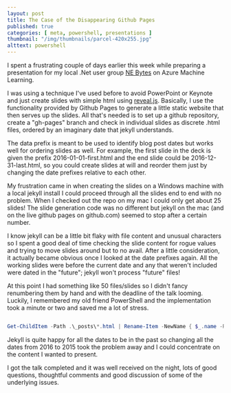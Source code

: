 ```yaml
---
layout: post
title: The Case of the Disappearing Github Pages
published: true 
categories: [ meta, powershell, presentations ]
thumbnail: "/img/thumbnails/parcel-420x255.jpg"
alttext: powershell
---
```


I spent a frustrating couple of days earlier this week while preparing a presentation 
for my local .Net user group [NE Bytes](http://nebytes.net/) on Azure Machine Learning. 

I was using a technique I've used before to avoid PowerPoint or Keynote and just create 
slides with simple html using [reveal.js](https://github.com/hakimel/reveal.js). Basically, 
I use the functionality provided by Github Pages to generate a little static website that 
then serves up the slides. All that's needed is to set up a github repository, create a 
"gh-pages" branch and check in individual slides as discrete .html files, ordered by an 
imaginary date that jekyll understands. 

The data prefix is meant to be used to identify blog post dates but works well for ordering 
slides as well. For example, the first slide in the deck is given the prefix 
2016-01-01-first.html and the end slide could be 2016-12-31-last.html, so you could 
create slides at will and reorder them just by changing the date prefixes relative to each 
other.

My frustration came in when creating the slides on a Windows machine with a local jekyll install 
I could proceed through all the slides end to end with no problem. When I checked out the 
repo on my mac I could only get about 25 slides! The slide generation code was no different but 
jekyll on the mac (and on the live github pages on github.com) seemed to stop after a certain 
number. 

I know jekyll can be a little bit flaky with file content and unusual characters so I spent a 
good deal of time checking the slide content for rogue values and trying to move slides around 
but to no avail. After a little consideration, it actually became obvious once I looked at the 
date prefixes again. All the working slides were before the current date and any that weren't 
included were dated in the "future"; jekyll won't process "future" files! 

At this point I had something like 50 files/slides so I didn't fancy renumbering them by hand 
and with the deadline of the talk looming. Luckily, I remembered my old friend PowerShell 
and the implementation took a minute or two and saved me a lot of stress.   

~~~powershell

Get-ChildItem -Path .\_posts\*.html | Rename-Item -NewName { $_.name -Replace "2016-", "2015-" }

~~~

Jekyll is quite happy for all the dates to be in the past so changing all the dates from 2016 to 
2015 took the problem away and I could concentrate on the content I wanted to present.

I got the talk completed and it was well received on the night, lots of good questions, 
thoughtful comments and good discussion of some of the underlying issues.
 

